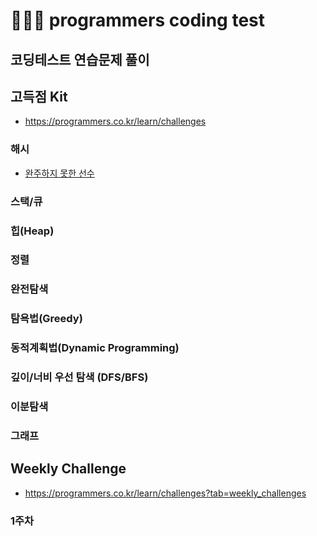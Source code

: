 # 👩🏻‍💻 programmers coding test

## 코딩테스트 연습문제 풀이



## 고득점 Kit

* https://programmers.co.kr/learn/challenges

### 해시

* [완주하지 못한 선수](Programmers_Coding_Test/Programmers/Practice/Hash/완주하지못한선수.swift)

### 스택/큐

### 힙(Heap)

### 정렬

### 완전탐색

### 탐욕법(Greedy)

### 동적계획법(Dynamic Programming)

### 깊이/너비 우선 탐색 (DFS/BFS)

### 이분탐색

### 그래프



## Weekly Challenge

* https://programmers.co.kr/learn/challenges?tab=weekly_challenges

### 1주차

